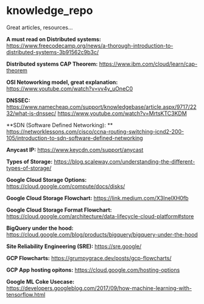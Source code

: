 # knowledge_repo
Great articles, resources... 

**A must read on Distributed systems:**
https://www.freecodecamp.org/news/a-thorough-introduction-to-distributed-systems-3b91562c9b3c/

**Distributed systems CAP Theorem:** https://www.ibm.com/cloud/learn/cap-theorem

**OSI Netoworking model, great explanation:**  https://www.youtube.com/watch?v=vv4y_uOneC0

**DNSSEC:** https://www.namecheap.com/support/knowledgebase/article.aspx/9717/2232/what-is-dnssec/  https://www.youtube.com/watch?v=MrtsKTC3KDM 

**SDN (Software Defined Networking): **  https://networklessons.com/cisco/ccna-routing-switching-icnd2-200-105/introduction-to-sdn-software-defined-networking

**Anycast IP:**  https://www.keycdn.com/support/anycast

**Types of Storage:** https://blog.scaleway.com/understanding-the-different-types-of-storage/

**Google Cloud Storage Options:**  https://cloud.google.com/compute/docs/disks/

**Google Cloud Storage Flowchart:**  https://link.medium.com/X3InelXH0fb

**Google Cloud Storage Format Flowchart:**  https://cloud.google.com/architecture/data-lifecycle-cloud-platform#store

**BigQuery under the hood:** https://cloud.google.com/blog/products/bigquery/bigquery-under-the-hood

**Site Reliability Engineering (SRE):**    https://sre.google/

**GCP Flowcharts:**   https://grumpygrace.dev/posts/gcp-flowcharts/

**GCP App hosting opitons:**  https://cloud.google.com/hosting-options

**Google ML Coke Usecase:**  https://developers.googleblog.com/2017/09/how-machine-learning-with-tensorflow.html

